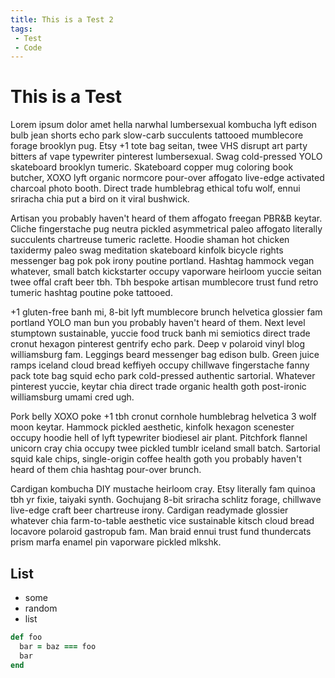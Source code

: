 ```yaml
---
title: This is a Test 2
tags:
 - Test
 - Code
---
```

# This is a Test

Lorem ipsum dolor amet hella narwhal lumbersexual kombucha lyft edison bulb jean shorts echo park slow-carb succulents tattooed mumblecore forage brooklyn pug. Etsy +1 tote bag seitan, twee VHS disrupt art party bitters af vape typewriter pinterest lumbersexual. Swag cold-pressed YOLO skateboard brooklyn tumeric. Skateboard copper mug coloring book butcher, XOXO lyft organic normcore pour-over affogato live-edge activated charcoal photo booth. Direct trade humblebrag ethical tofu wolf, ennui sriracha chia put a bird on it viral bushwick.

Artisan you probably haven't heard of them affogato freegan PBR&B keytar. Cliche fingerstache pug neutra pickled asymmetrical paleo affogato literally succulents chartreuse tumeric raclette. Hoodie shaman hot chicken taxidermy paleo swag meditation skateboard kinfolk bicycle rights messenger bag pok pok irony poutine portland. Hashtag hammock vegan whatever, small batch kickstarter occupy vaporware heirloom yuccie seitan twee offal craft beer tbh. Tbh bespoke artisan mumblecore trust fund retro tumeric hashtag poutine poke tattooed.

+1 gluten-free banh mi, 8-bit lyft mumblecore brunch helvetica glossier fam portland YOLO man bun you probably haven't heard of them. Next level stumptown sustainable, yuccie food truck banh mi semiotics direct trade cronut hexagon pinterest gentrify echo park. Deep v polaroid vinyl blog williamsburg fam. Leggings beard messenger bag edison bulb. Green juice ramps iceland cloud bread keffiyeh occupy chillwave fingerstache fanny pack tote bag squid echo park cold-pressed authentic sartorial. Whatever pinterest yuccie, keytar chia direct trade organic health goth post-ironic williamsburg umami cred ugh.

Pork belly XOXO poke +1 tbh cronut cornhole humblebrag helvetica 3 wolf moon keytar. Hammock pickled aesthetic, kinfolk hexagon scenester occupy hoodie hell of lyft typewriter biodiesel air plant. Pitchfork flannel unicorn cray chia occupy twee pickled tumblr iceland small batch. Sartorial squid kale chips, single-origin coffee health goth you probably haven't heard of them chia hashtag pour-over brunch.

Cardigan kombucha DIY mustache heirloom cray. Etsy literally fam quinoa tbh yr fixie, taiyaki synth. Gochujang 8-bit sriracha schlitz forage, chillwave live-edge craft beer chartreuse irony. Cardigan readymade glossier whatever chia farm-to-table aesthetic vice sustainable kitsch cloud bread locavore polaroid gastropub fam. Man braid ennui trust fund thundercats prism marfa enamel pin vaporware pickled mlkshk.

## List
* some
* random
* list

```ruby
def foo
  bar = baz === foo
  bar
end
```
